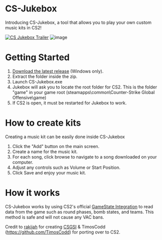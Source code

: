 # CS-Jukebox
Introducing CS-Jukebox, a tool that allows you to play your own custom music kits in CS2!

[![CS Jukebox Trailer](https://img.youtube.com/vi/s9UX5aizHTY/0.jpg)](https://www.youtube.com/watch?v=s9UX5aizHTY)
![image](https://user-images.githubusercontent.com/26579319/128274959-d2ada5f1-ac48-4d88-b7c0-4cf9a42ea790.png)

# Getting Started
1. [Download the latest release](https://github.com/zzhabib/CS-Jukebox/releases/download/v1.01/CS.Jukebox.v1.01.zip) (Windows only).
2. Extract the folder inside the zip.
3. Launch CS-Jukebox.exe
4. Jukebox will ask you to locate the root folder for CS2. This is the folder "game" in your game root (steamapps\common\Counter-Strike Global Offensive\game)
5. If CS2 is open, it must be restarted for Jukebox to work.

# How to create kits
Creating a music kit can be easily done inside CS-Jukebox
1. Click the "Add" button on the main screen.
2. Create a name for the music kit.
3. For each song, click browse to navigate to a song downloaded on your computer.
4. Adjust any controls such as Volume or Start Position.
5. Click Save and enjoy your music kit.

# How it works
CS-Jukebox works by using CS2's official <a href="https://developer.valvesoftware.com/wiki/Counter-Strike:_Global_Offensive_Game_State_Integration">GameState Integration</a>
to read data from the game such as round phases, bomb states, and teams. This method is safe and will not cause any VAC bans.

Credit to [rakijah](https://github.com/rakijah) for creating [CSGSI](https://github.com/rakijah/CSGSI) & TimosCodd (https://github.com/TimosCodd) for porting over to CS2.
